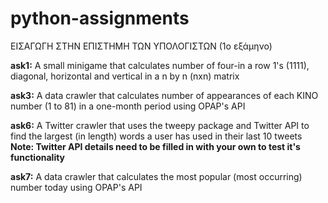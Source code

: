 # python-assignments
ΕΙΣΑΓΩΓΗ ΣΤΗΝ ΕΠΙΣΤΗΜΗ ΤΩΝ ΥΠΟΛΟΓΙΣΤΩΝ (1ο εξάμηνο)

**ask1:**
A small minigame that calculates number of four-in a row 1's (1111), diagonal, horizontal and vertical in a n by n (nxn) matrix

**ask3:**
A data crawler that calculates number of appearances of each KINO number (1 to 81) in a one-month period using OPAP's API

**ask6:**
A Twitter crawler that uses the tweepy package and Twitter API to find the largest (in length) words a user has used in their last 10 tweets
**Note: Twitter API details need to be filled in with your own to test it's functionality**

**ask7:**
A data crawler that calculates the most popular (most occurring) number today using OPAP's API

